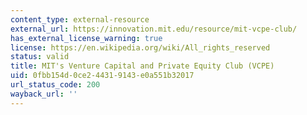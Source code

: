 ```yaml
---
content_type: external-resource
external_url: https://innovation.mit.edu/resource/mit-vcpe-club/
has_external_license_warning: true
license: https://en.wikipedia.org/wiki/All_rights_reserved
status: valid
title: MIT's Venture Capital and Private Equity Club (VCPE)
uid: 0fbb154d-0ce2-4431-9143-e0a551b32017
url_status_code: 200
wayback_url: ''
---
```

